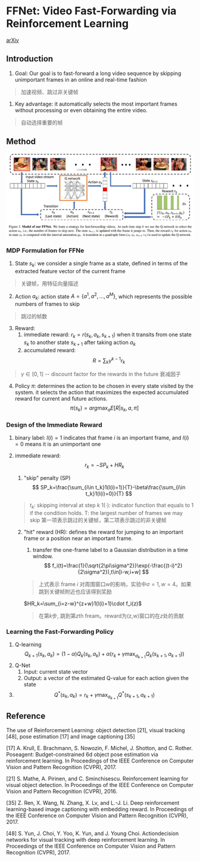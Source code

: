 # FFNet: Video Fast-Forwarding via Reinforcement Learning
[arXiv](https://arxiv.org/abs/1805.02792)

## Introduction
1. Goal: Our goal is to fast-forward a long video sequence by skipping unimportant frames in an online and real-time fashion
> 加速视频、跳过非关键帧

1. Key advantage: it automatically selects the most important frames without processing or even obtaining the entire video.
> 自动选择重要的帧

## Method
![ffnet](./.assets/ffnet.jpg)

### MDP Formulation for FFNe
1. State $s_k$: we consider a single frame as a state, defined in terms of the extracted feature vector of the current frame
> 关键帧，用特征向量描述

2. Action $a_k$: action state $A=\{a^1,a^2,...,a^M\}$, which represents
the possible numbers of frames to skip
> 跳过的帧数

3. Reward:
   1. immediate reward:  $r_k=r(s_k,a_k,s_{k+1})$ when it transits from one state $s_k$ to another state $s_{k+1}$ after taking action $a_k$
   2. accumulated reward:
   $$R=\sum_k\gamma^{k-1} r_k$$
> $\gamma\in[0,1]$ -- discount factor for the rewards in the future 衰减因子

4. Policy $\pi$: determines the action to be chosen in every state visited by the system. it selects the action that maximizes the expected accumulated reward for current and future actions.
$$ \pi(s_k)=arg\max_aE[R|s_k,a,\pi] $$

### Design of the Immediate Reward
1. binary label: $l(i)=1$ indicates that frame $i$ is an important frame, and $l(i)=0$ means it is an unimportant one
2. immediate reward:
$$ r_k=-SP_k+HR_k $$
   1. "skip" penalty (SP)
    $$ SP_k=\frac{\sum_{i\in t_k}1(l(i)=1)}{T}-\beta\frac{\sum_{i\in t_k}1(l(i)=0)}{T} $$
    > $t_k$: skipping interval at step $k$
      $1(\cdot)$: indicator function that equals to 1 if the condition holds.
      T: the largest number of frames we may skip
      第一项表示跳过的关键帧，第二项表示跳过的非关键帧

    2. "hit" reward (HR): defines the reward for jumping to an important frame or a position near an important frame.    
       1. transfer the one-frame label to a Gaussian distribution in a time window.
       $$ f_i(t)=\frac{1}{\sqrt{2\pi\sigma^2}}\exp(-\frac{(t-i)^2}{2\sigma^2}),t\in[i-w,i+w] $$
       > 上式表示 frame $i$ 对周围窗口$w$的影响，实验中$\sigma=1,w=4$。如果跳到关键帧附近也应该得到奖励

       $HR_k=\sum_{i=z-w}^{z+w}1(l(i)=1)\cdot f_i(z)$
       > 在第$k$步, 跳到第$z$th fream。reward为(z,w)窗口的在$z$处的贡献

### Learning the Fast-Forwarding Policy
1. Q-learning
$$ Q_{k+1}(s_k,a_k)=(1-\alpha)Q_k(s_k,a_k)+\alpha(r_k+\gamma\max_{a_{k+1}}Q_k(s_{k+1},a_{k+1})) $$
2. Q-Net
   1. Input: current state vector
   2. Output: a vector of the estimated Q-value for each action given the state
3. $$ Q^* (s_k,a_k)= r_k+\gamma\max_{a_{k+1}}Q^* (s_{k+1},a_{k+1})$$

## Reference
The use of Reinforcement Learning:
object detection [21], visual tracking [48], pose estimation [17] and image captioning [35]

[17] A. Krull, E. Brachmann, S. Nowozin, F. Michel, J. Shotton, and C. Rother. Poseagent: Budget-constrained 6d object pose estimation via reinforcement learning. In Proceedings of the IEEE Conference on Computer Vision and Pattern Recognition (CVPR), 2017.

[21] S. Mathe, A. Pirinen, and C. Sminchisescu. Reinforcement learning for visual object detection. In Proceedings of the IEEE Conference on Computer Vision and Pattern Recognition (CVPR), 2016.

[35] Z. Ren, X. Wang, N. Zhang, X. Lv, and L.-J. Li. Deep reinforcement learning-based image captioning with embedding reward. In Proceedings of the IEEE Conference on Computer Vision and Pattern Recognition (CVPR), 2017.

[48] S. Yun, J. Choi, Y. Yoo, K. Yun, and J. Young Choi. Actiondecision networks for visual tracking with deep reinforcement learning. In Proceedings of the IEEE Conference on Computer Vision and Pattern Recognition (CVPR), 2017.
